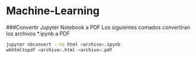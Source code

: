 # Machine-Learning

###Convertir Jupyter Notebook a PDF
Los siguientes comados convertiran los archivos *.ipynb a PDF
```Bash
jupyter nbconvert --to html <archivo>.ipynb 
wkhtmltopdf <archivo>.html <archivo>.pdf
```


